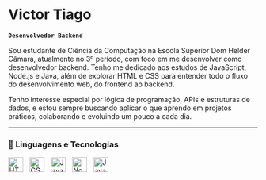 # Victor Tiago

**`Desenvolvedor Backend`**

Sou estudante de Ciência da Computação na Escola Superior Dom Helder Câmara, atualmente no 3º período, com foco em me desenvolver como desenvolvedor backend.
Tenho me dedicado aos estudos de JavaScript, Node.js e Java, além de explorar HTML e CSS para entender todo o fluxo do desenvolvimento web, do frontend ao backend.

Tenho interesse especial por lógica de programação, APIs e estruturas de dados, e estou sempre buscando aplicar o que aprendo em projetos práticos, colaborando e evoluindo um pouco a cada dia.

---

### 🤖 Linguagens e Tecnologias

<img 
    align="left" 
    alt="HTML"
    title="HTML" 
    width="30px" 
    style="padding-right: 10px;" 
    src="https://cdn.jsdelivr.net/gh/devicons/devicon@latest/icons/html5/html5-original.svg" 
/>
<img 
    align="left" 
    alt="CSS" 
    title="CSS"
    width="30px" 
    style="padding-right: 10px;" 
    src="https://cdn.jsdelivr.net/gh/devicons/devicon@latest/icons/css3/css3-original.svg" 
/>
<img 
    align="left" 
    alt="JavaScript" 
    title="JavaScript"
    width="30px" 
    style="padding-right: 10px;" 
    src="https://cdn.jsdelivr.net/gh/devicons/devicon@latest/icons/javascript/javascript-original.svg" 
/>

<img
    align="left" 
    alt="NodeJs" 
    title="NodeJs"
    width="30px" 
    style="padding-right: 10px;" 
    src ="https://cdn.jsdelivr.net/gh/devicons/devicon@latest/icons/nodejs/nodejs-original.svg"
/>

<img
    align="left" 
    alt="Java" 
    title="Java"
    width="30px" 
    style="padding-right: 10px;" 
    src ="https://cdn.jsdelivr.net/gh/devicons/devicon@latest/icons/java/java-original.svg"
/>
          